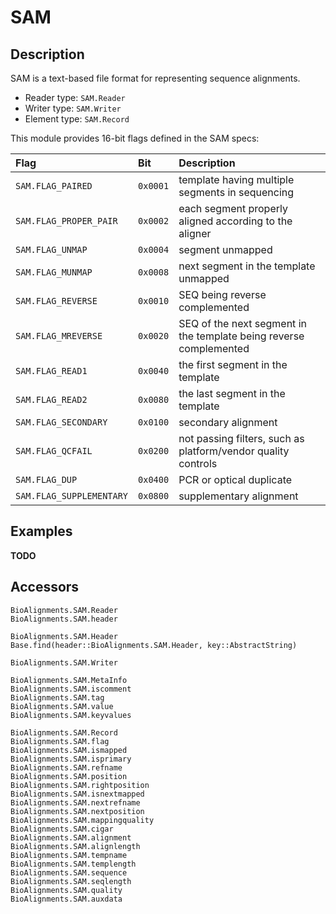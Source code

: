 SAM
===

Description
-----------

SAM is a text-based file format for representing sequence alignments.

* Reader type: `SAM.Reader`
* Writer type: `SAM.Writer`
* Element type: `SAM.Record`

This module provides 16-bit flags defined in the SAM specs:

| Flag                      | Bit       | Description                                                        |
| :------------------------ | :-------- | :----------------------------------------------------------------- |
| `SAM.FLAG_PAIRED`         | `0x0001`  | template having multiple segments in sequencing                    |
| `SAM.FLAG_PROPER_PAIR`    | `0x0002`  | each segment properly aligned according to the aligner             |
| `SAM.FLAG_UNMAP`          | `0x0004`  | segment unmapped                                                   |
| `SAM.FLAG_MUNMAP`         | `0x0008`  | next segment in the template unmapped                              |
| `SAM.FLAG_REVERSE`        | `0x0010`  | SEQ being reverse complemented                                     |
| `SAM.FLAG_MREVERSE`       | `0x0020`  | SEQ of the next segment in the template being reverse complemented |
| `SAM.FLAG_READ1`          | `0x0040`  | the first segment in the template                                  |
| `SAM.FLAG_READ2`          | `0x0080`  | the last segment in the template                                   |
| `SAM.FLAG_SECONDARY`      | `0x0100`  | secondary alignment                                                |
| `SAM.FLAG_QCFAIL`         | `0x0200`  | not passing filters, such as platform/vendor quality controls      |
| `SAM.FLAG_DUP`            | `0x0400`  | PCR or optical duplicate                                           |
| `SAM.FLAG_SUPPLEMENTARY`  | `0x0800`  | supplementary alignment                                            |

Examples
--------

**TODO**


Accessors
---------

```@docs
BioAlignments.SAM.Reader
BioAlignments.SAM.header

BioAlignments.SAM.Header
Base.find(header::BioAlignments.SAM.Header, key::AbstractString)

BioAlignments.SAM.Writer

BioAlignments.SAM.MetaInfo
BioAlignments.SAM.iscomment
BioAlignments.SAM.tag
BioAlignments.SAM.value
BioAlignments.SAM.keyvalues

BioAlignments.SAM.Record
BioAlignments.SAM.flag
BioAlignments.SAM.ismapped
BioAlignments.SAM.isprimary
BioAlignments.SAM.refname
BioAlignments.SAM.position
BioAlignments.SAM.rightposition
BioAlignments.SAM.isnextmapped
BioAlignments.SAM.nextrefname
BioAlignments.SAM.nextposition
BioAlignments.SAM.mappingquality
BioAlignments.SAM.cigar
BioAlignments.SAM.alignment
BioAlignments.SAM.alignlength
BioAlignments.SAM.tempname
BioAlignments.SAM.templength
BioAlignments.SAM.sequence
BioAlignments.SAM.seqlength
BioAlignments.SAM.quality
BioAlignments.SAM.auxdata
```
